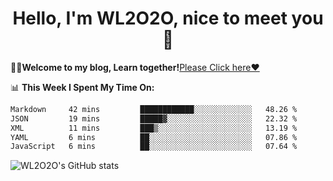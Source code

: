 <h1 align = "center">Hello, I'm WL2O2O, nice to meet you 👋</h1>

🧑‍💻**Welcome to my blog, Learn together!**[Please Click here❤️](https://wl2o2o.github.io)

📊 **This Week I Spent My Time On:**
<!--START_SECTION:waka-->

```txt
Markdown     42 mins         ████████████░░░░░░░░░░░░░   48.26 %
JSON         19 mins         █████▓░░░░░░░░░░░░░░░░░░░   22.32 %
XML          11 mins         ███▒░░░░░░░░░░░░░░░░░░░░░   13.19 %
YAML         6 mins          ██░░░░░░░░░░░░░░░░░░░░░░░   07.86 %
JavaScript   6 mins          ██░░░░░░░░░░░░░░░░░░░░░░░   07.64 %
```

<!--END_SECTION:waka-->

![WL2O2O's GitHub stats](https://github-readme-stats.vercel.app/api?username=wl2o2o&show_icons=true)


<!--
**WL2O2O/WL2O2O** is a ✨ _special_ ✨ repository because its `README.md` (this file) appears on your GitHub profile.

Here are some ideas to get you started:

- 🔭 I’m currently working on ...
- 🌱 I’m currently learning ...
- 👯 I’m looking to collaborate on ...
- 🤔 I’m looking for help with ...
- 💬 Ask me about ...
- 📫 How to reach me: ...
- 😄 Pronouns: ...
- ⚡ Fun fact: ...
-->
